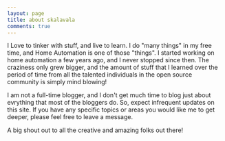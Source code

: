 ```yaml
---
layout: page
title: about skalavala
comments: true
---
```


I Love to tinker with stuff, and live to learn. I do "many things" in my free time, and Home Automation is one of those "things". I started working on home automation a few years ago, and I never stopped since then. The craziness only grew bigger, and the amount of stuff that I learned over the period of time from all the talented individuals in the open source community is simply mind blowing!

I am not a full-time blogger, and I don't get much time to blog just about evrything that most of the bloggers do. So, expect infrequent updates on this site. If you have any specific topics or areas you would like me to get deeper, please feel free to leave a message.

A big shout out to all the creative and amazing folks out there! 
